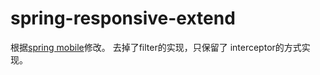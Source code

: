 # spring-responsive-extend
根据[spring mobile]修改。
去掉了filter的实现，只保留了 interceptor的方式实现。

[spring mobile]: http://projects.spring.io/spring-mobile
